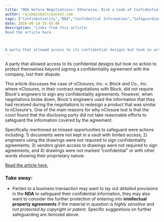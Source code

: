 ```yaml
---
title: "NDA before Negotiations! Otherwise, Risk a Leak of Confidential Information"
author: rajah@cobaltcounsel.com
tags: ["Confidentiality","NDA","Confidential Information","Safeguarding Requirements","Commercial Activities","Confidentiality Agreement","Rajah"]
date: 2016-06-14 15:43:06
description: "Links from this article:
Read the article here.



A party that allowed access to its confidential designs but took no action to pro..."
---
```




A party that allowed access to its confidential designs but took no action to protect themselves beyond signing a confidentiality agreement with the company, lost their dispute. 

This article discusses the case of *nClosures, Inc. v. Block and Co., Inc.* where nClosures, in their contract negotiations with Block, did not require Block's engineers to sign any confidentiality agreements. However, when negotiations broke down, Block's engineers used the information that they had received during the negotiations to redesign a product that was similar to nClosure's. One of the main reasons for why nClosure lost is that the court found that the disclosing party did not take reasonable efforts to safeguard the information covered by the agreement.  

Specifically mentioned as missed opportunities to safeguard were actions including:  1) documents were not kept in a vault with limited access; 2) engineers using the drawings were not required to sign confidentiality agreements; 3) vendors given access to drawings were not required to sign agreements; and 4) drawings were not marked “confidential” or with other words showing their proprietary nature.

 

[Read the article here.](http://www.natlawreview.com/article/think-confidentiality-agreement-enough-to-protect-your-proprietary-information-think)

 

### Take away:
- Parties to a business transaction may want to lay out *detailed provisions* in the **NDA** to safeguard their confidential information, they may also want to consider the further protection of entering into **intellectual property agreements** if the material in question is *highly sensitive* and *not protected by copyright or patent*. Specific suggestions on further safeguarding are itemized above.
